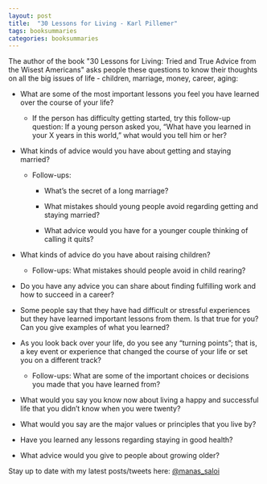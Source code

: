 ```yaml
---
layout: post
title:  "30 Lessons for Living - Karl Pillemer"
tags: booksummaries
categories: booksummaries
---
```



The author of the book "30 Lessons for Living: Tried and True Advice from the Wisest Americans" asks people these questions to know their thoughts on all the big issues of life - children, marriage, money, career, aging:

+ What are some of the most important lessons you feel you have learned over the course of your life?
  * If the person has difficulty getting started, try this follow-up question: If a young person asked you, “What have you learned in your X years in this world,” what would you tell him or her?

+ What kinds of advice would you have about getting and staying married?
  * Follow-ups:
    * What’s the secret of a long marriage?

    * What mistakes should young people avoid regarding getting and staying married?

    * What advice would you have for a younger couple thinking of calling it quits?

+ What kinds of advice do you have about raising children?  
  * Follow-ups: What mistakes should people avoid in child rearing?

+ Do you have any advice you can share about finding fulfilling work and how to succeed in a career?

+ Some people say that they have had difficult or stressful experiences but they have learned important lessons from them. Is that true for you? Can you give examples of what you learned?

+ As you look back over your life, do you see any “turning points”; that is, a key event or experience that changed the course of your life or set you on a different track?
  * Follow-ups: What are some of the important choices or decisions you made that you have learned from?  

+ What would you say you know now about living a happy and successful life that you didn’t know when you were twenty?

+ What would you say are the major values or principles that you live by?

+ Have you learned any lessons regarding staying in good health?

+ What advice would you give to people about growing older?

Stay up to date with my latest posts/tweets here: [@manas_saloi](http://twitter.com/manas_saloi)
